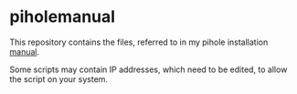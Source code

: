 # piholemanual
This repository contains the files, referred to in my pihole installation [manual](http://users.telenet.be/MySQLplaylist/pi-hole.pdf).

Some scripts may contain IP addresses, which need to be edited, to allow the script on your system.
